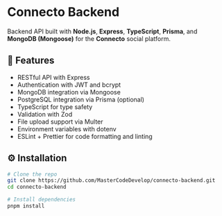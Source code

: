 # Connecto Backend

Backend API built with **Node.js**, **Express**, **TypeScript**, **Prisma**, and **MongoDB (Mongoose)** for the **Connecto** social platform.

## 🚀 Features

- RESTful API with Express
- Authentication with JWT and bcrypt
- MongoDB integration via Mongoose
- PostgreSQL integration via Prisma (optional)
- TypeScript for type safety
- Validation with Zod
- File upload support via Multer
- Environment variables with dotenv
- ESLint + Prettier for code formatting and linting

## ⚙️ Installation

```bash
# Clone the repo
git clone https://github.com/MasterCodeDevelop/connecto-backend.git
cd connecto-backend

# Install dependencies
pnpm install
```
